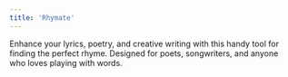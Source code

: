 ```yaml
---
title: 'Rhymate'
---
```


Enhance your lyrics, poetry, and creative writing with this handy tool for finding the perfect rhyme. Designed for poets, songwriters, and anyone who loves playing with words.
